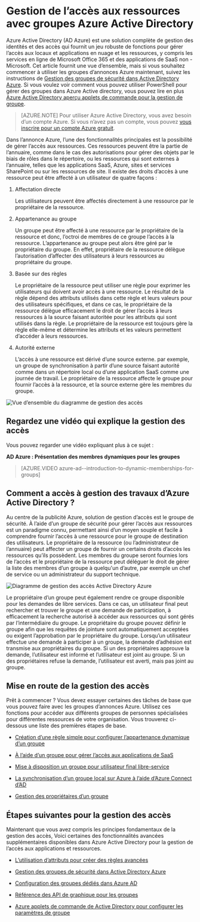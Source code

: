 <properties
    pageTitle="Gestion de l’accès aux ressources avec les groupes Active Directory de Azure | Microsoft Azure"
    description="L’utilisation de groupes dans Azure Active Directory pour gérer l’accès des utilisateurs aux ressources et applications du nuage et locaux."
    services="active-directory"
    documentationCenter=""
    authors="curtand"
    manager="femila"
    editor=""
/>

<tags
    ms.service="active-directory"
    ms.workload="identity"
    ms.tgt_pltfrm="na"
    ms.devlang="na"
    ms.topic="article"
    ms.date="08/10/2016"
    ms.author="curtand"/>


# <a name="managing-access-to-resources-with-azure-active-directory-groups"></a>Gestion de l’accès aux ressources avec groupes Azure Active Directory

Azure Active Directory (AD Azure) est une solution complète de gestion des identités et des accès qui fournit un jeu robuste de fonctions pour gérer l’accès aux locaux et applications en nuage et les ressources, y compris les services en ligne de Microsoft Office 365 et des applications de SaaS non - Microsoft. Cet article fournit une vue d’ensemble, mais si vous souhaitez commencer à utiliser les groupes d’annonces Azure maintenant, suivez les instructions de [Gestion des groupes de sécurité dans Active Directory Azure](active-directory-accessmanagement-manage-groups.md). Si vous voulez voir comment vous pouvez utiliser PowerShell pour gérer des groupes dans Azure Active directory, vous pouvez lire en plus [Azure Active Directory aperçu applets de commande pour la gestion de groupe](active-directory-accessmanagement-groups-settings-v2-cmdlets.md).


> [AZURE.NOTE] Pour utiliser Azure Active Directory, vous avez besoin d’un compte Azure. Si vous n’avez pas un compte, vous pouvez [vous inscrire pour un compte Azure gratuit](https://azure.microsoft.com/pricing/free-trial/).


Dans l’annonce Azure, l’une des fonctionnalités principales est la possibilité de gérer l’accès aux ressources. Ces ressources peuvent être la partie de l’annuaire, comme dans le cas des autorisations pour gérer des objets par le biais de rôles dans le répertoire, ou les ressources qui sont externes à l’annuaire, telles que les applications SaaS, Azure, sites et services SharePoint ou sur les ressources de site. Il existe des droits d’accès à une ressource peut être affecté à un utilisateur de quatre façons :


1. Affectation directe

    Les utilisateurs peuvent être affectés directement à une ressource par le propriétaire de la ressource.

2. Appartenance au groupe

    Un groupe peut être affecté à une ressource par le propriétaire de la ressource et donc, l’octroi de membres de ce groupe l’accès à la ressource. L’appartenance au groupe peut alors être géré par le propriétaire du groupe. En effet, propriétaire de la ressource délègue l’autorisation d’affecter des utilisateurs à leurs ressources au propriétaire du groupe.

3. Basée sur des règles

    Le propriétaire de la ressource peut utiliser une règle pour exprimer les utilisateurs qui doivent avoir accès à une ressource. Le résultat de la règle dépend des attributs utilisés dans cette règle et leurs valeurs pour des utilisateurs spécifiques, et dans ce cas, le propriétaire de la ressource délègue efficacement le droit de gérer l’accès à leurs ressources à la source faisant autoritée pour les attributs qui sont utilisés dans la règle. Le propriétaire de la ressource est toujours gère la règle elle-même et détermine les attributs et les valeurs permettent d’accéder à leurs ressources.

4. Autorité externe

    L’accès à une ressource est dérivé d’une source externe. par exemple, un groupe de synchronisation à partir d’une source faisant autorité comme dans un répertoire local ou d’une application SaaS comme une journée de travail. Le propriétaire de la ressource affecte le groupe pour fournir l’accès à la ressource, et la source externe gère les membres du groupe.

  ![Vue d’ensemble du diagramme de gestion des accès](./media/active-directory-access-management-groups/access-management-overview.png)


## <a name="watch-a-video-that-explains-access-management"></a>Regardez une vidéo qui explique la gestion des accès

Vous pouvez regarder une vidéo expliquant plus à ce sujet :

**AD Azure : Présentation des membres dynamiques pour les groupes**

> [AZURE.VIDEO azure-ad--introduction-to-dynamic-memberships-for-groups]

## <a name="how-does-access-management-in-azure-active-directory-work"></a>Comment a accès à gestion des travaux d’Azure Active Directory ?
Au centre de la publicité Azure, solution de gestion d’accès est le groupe de sécurité. À l’aide d’un groupe de sécurité pour gérer l’accès aux ressources est un paradigme connu, permettant ainsi d’un moyen souple et facile à comprendre fournir l’accès à une ressource pour le groupe de destination des utilisateurs. Le propriétaire de la ressource (ou l’administrateur de l’annuaire) peut affecter un groupe de fournir un certains droits d’accès les ressources qu’ils possèdent. Les membres du groupe seront fournies lors de l’accès et le propriétaire de la ressource peut déléguer le droit de gérer la liste des membres d’un groupe à quelqu'un d’autre, par exemple un chef de service ou un administrateur du support technique.

![Diagramme de gestion des accès Active Directory Azure](./media/active-directory-access-management-groups/active-directory-access-management-works.png)

Le propriétaire d’un groupe peut également rendre ce groupe disponible pour les demandes de libre services. Dans ce cas, un utilisateur final peut rechercher et trouver le groupe et une demande de participation, à efficacement la recherche autorisé à accéder aux ressources qui sont gérés par l’intermédiaire du groupe. Le propriétaire du groupe pouvez définir le groupe afin que les requêtes de jointure sont automatiquement acceptées ou exigent l’approbation par le propriétaire du groupe. Lorsqu’un utilisateur effectue une demande à participer à un groupe, la demande d’adhésion est transmise aux propriétaires du groupe. Si un des propriétaires approuve la demande, l’utilisateur est informé et l’utilisateur est joint au groupe. Si un des propriétaires refuse la demande, l’utilisateur est averti, mais pas joint au groupe.


## <a name="getting-started-with-access-management"></a>Mise en route de la gestion des accès
Prêt à commencer ? Vous devez essayer certaines des tâches de base que vous pouvez faire avec les groupes d’annonces Azure. Utilisez ces fonctions pour accéder aux différents groupes de personnes spécialisées pour différentes ressources de votre organisation. Vous trouverez ci-dessous une liste des premières étapes de base.

* [Création d’une règle simple pour configurer l’appartenance dynamique d’un groupe](active-directory-accessmanagement-manage-groups.md#how-can-i-manage-the-membership-of-a-group-dynamically)

* [À l’aide d’un groupe pour gérer l’accès aux applications de SaaS](active-directory-accessmanagement-group-saasapps.md)

* [Mise à disposition un groupe pour utilisateur final libre-service](active-directory-accessmanagement-self-service-group-management.md)

* [La synchronisation d’un groupe local sur Azure à l’aide d’Azure Connect d’AD](active-directory-aadconnect.md)

* [Gestion des propriétaires d’un groupe](active-directory-accessmanagement-managing-group-owners.md)


## <a name="next-steps-for-access-management"></a>Étapes suivantes pour la gestion des accès
Maintenant que vous avez compris les principes fondamentaux de la gestion des accès, Voici certaines des fonctionnalités avancées supplémentaires disponibles dans Azure Active Directory pour la gestion de l’accès aux applications et ressources.

* [L’utilisation d’attributs pour créer des règles avancées](active-directory-accessmanagement-groups-with-advanced-rules.md)

* [Gestion des groupes de sécurité dans Active Directory Azure](active-directory-accessmanagement-manage-groups.md)

* [Configuration des groupes dédiés dans Azure AD](active-directory-accessmanagement-dedicated-groups.md)

* [Référence des API de graphique pour les groupes](https://msdn.microsoft.com/Library/Azure/Ad/Graph/api/groups-operations#GroupFunctions)

* [Azure applets de commande de Active Directory pour configurer les paramètres de groupe](active-directory-accessmanagement-groups-settings-cmdlets.md)
